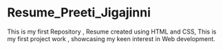 # Resume_Preeti_Jigajinni
This is my first Repository , Resume created using HTML and CSS, This is my first project work , showcasing my keen interest in Web development.
